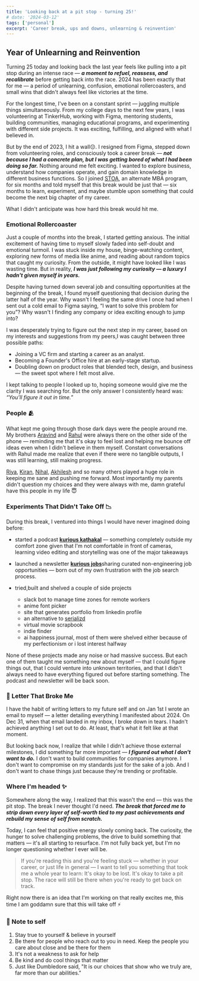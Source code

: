 ```yaml
---
title: 'Looking back at a pit stop - turning 25!'
# date: '2024-03-12'
tags: ['personal']
excerpt: 'Career break, ups and downs, unlearning & reinvention'
---
```


## Year of Unlearning and Reinvention

Turning 25 today and looking back the last year feels like pulling into a pit stop during an intense race — ***a moment to refuel, reassess, and recalibrate*** before getting back into the race. 2024 has been exactly that for me — a period of unlearning, confusion, emotional rollercoasters, and small wins that didn't always feel like victories at the time.

For the longest time, I've been on a constant sprint — juggling multiple things simultaneously. From my college days to the next few years, I was volunteering at TinkerHub, working with Figma, mentoring students, building communities, managing educational programs, and experimenting with different side projects. It was exciting, fulfilling, and aligned with what I believed in.

But by the end of 2023, I hit a wall😔. I resigned from Figma, stepped down from volunteering roles, and consciously took a career break — ***not because I had a concrete plan, but I was getting bored of what I had been doing so far.*** Nothing around me felt exciting. I wanted to explore business, understand how companies operate, and gain domain knowledge in different business functions. So I joined [STOA](https://www.linkedin.com/school/stoahq/), an alternate MBA program, for six months and told myself that this break would be just that — six months to learn, experiment, and maybe stumble upon something that could become the next big chapter of my career.

What I didn't anticipate was how hard this break would hit me.

###  Emotional Rollercoaster

Just a couple of months into the break, I started getting anxious. The initial excitement of having time to myself slowly faded into self-doubt and emotional turmoil. I was stuck inside my house, binge-watching content, exploring new forms of media like anime, and reading about random topics that caught my curiosity. From the outside, it might have looked like I was wasting time. But in reality, ***I was just following my curiosity — a luxury I hadn't given myself in years.***

Despite having turned down several job and consulting opportunities at the beginning of the break, I found myself questioning that decision during the latter half of the year. Why wasn't I feeling the same drive I once had when I sent out a cold email to Figma saying, “I want to solve this problem for you”? Why wasn't I finding any company or idea exciting enough to jump into?

I was desperately trying to figure out the next step in my career, based on my interests and suggestions from my peers,I was caught between three possible paths:
- Joining a VC firm and starting a career as an analyst.
- Becoming a Founder's Office hire at an early-stage startup.
- Doubling down on product roles that blended tech, design, and business — the sweet spot where I felt most alive.

I kept talking to people I looked up to, hoping someone would give me the clarity I was searching for. But the only answer I consistently heard was: *“You'll figure it out in time.”*

### People 🫂

What kept me going through those dark days were the people around me. My brothers [Aravind](https://www.linkedin.com/in/aravind1444/) and [Rahul](https://bento.me/rjnrdhn) were always there on the other side of the phone — reminding me that it's okay to feel lost and helping me bounce off ideas even when I didn't believe in them myself. Constant conversations with Rahul made me realize that even if there were no tangible outputs, I was still learning, still making progress.

[Riya](https://rmathew.in/), [Kiran](https://kirn.sh/), [Nihal](https://www.linkedin.com/in/nihal-rajeev-sainudeen-786117245/), [Akhilesh](https://wiki.akhileshg.com/) and so many others played a huge role in keeping me sane and pushing me forward. Most importantly my parents didn't question my choices and they were always with me, damn grateful have this people in my life 😇

### Experiments That Didn't Take Off 📉

During this break, I ventured into things I would have never imagined doing before:
- started a podcast [**kurious kathakal**](https://www.youtube.com/@kuriouskathakal) — something completely outside my comfort zone given that I'm not comfortable in front of cameras, learning video editing and storytelling was one of the major takeaways

- launched a newsletter [**kurious jobs**](https://kuriousjobs.substack.com/)sharing curated non-engineering job opportunities — born out of my own frustration with the job search process.

- tried,built and shelved a couple of side projects
    - slack bot to manage time zones for remote workers
    - anime font picker
    - site that generates portfolio from linkedin profile
    - an alternative to [serializd](https://www.serializd.com/)
    - virtual movie scrapbook
    - indie finder
    - ai happiness journal, most of them were shelved either because of my perfectionism or i lost interest halfway
    
None of these projects made any noise or had massive success. But each one of them taught me something new about myself — that I could figure things out, that I could venture into unknown territories, and that I didn't always need to have everything figured out before starting something. The podcast and newsletter will be back soon.

### 💌 Letter That Broke Me

I have the habit of writing letters to my future self and on Jan 1st  I wrote an email to myself — a letter detailing everything I manifested about 2024. On Dec 31, when that email landed in my inbox, I broke down in tears. I hadn't achieved anything I set out to do. At least, that's what it felt like at that moment.

But looking back now, I realize that while I didn't achieve those external milestones, I did something far more important — ***I figured out what I don't want to do.*** I don't want to build communities for companies anymore. I don't want to compromise on my standards just for the sake of a job. And I don't want to chase things just because they're trending or profitable.

### Where I'm headed ✨

Somewhere along the way, I realized that this wasn't the end — this was the pit stop. The break I never thought I'd need. ***The break that forced me to strip down every layer of self-worth tied to my past achievements and rebuild my sense of self from scratch.***

Today, I can feel that positive energy slowly coming back. The curiosity, the hunger to solve challenging problems, the drive to build something that matters — it's all starting to resurface. I'm not fully back yet, but I'm no longer questioning whether I ever will be.

> If you're reading this and you're feeling stuck — whether in your career, or just life in general — I want to tell you something that took me a whole year to learn: It's okay to be lost. It's okay to take a pit stop. The race will still be there when you're ready to get back on track.

Right now there is an idea that I'm working on that really excites me, this time I am goddamn sure that this will take off ⚡

### 📝 Note to self

1. Stay true to yourself & believe in yourself
2. Be there for people who reach out to you in need. Keep the people you care about close and be there for them
3. It's not a weakness to ask for help
4. Be kind and do cool things that matter
5. Just like Dumbledore said, "It is our choices that show who we truly are, far more than our abilities."

